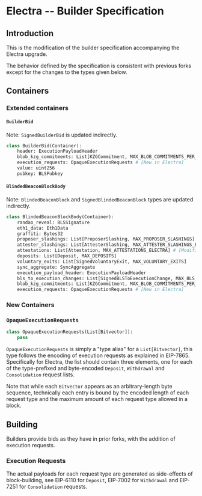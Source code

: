 # Electra -- Builder Specification

## Introduction

This is the modification of the builder specification accompanying the Electra upgrade.

The behavior defined by the specification is consistent with previous forks except for the changes to the types given below.

## Containers

### Extended containers

#### `BuilderBid`

Note: `SignedBuilderBid` is updated indirectly.

```python
class BuilderBid(Container):
    header: ExecutionPayloadHeader
    blob_kzg_commitments: List[KZGCommitment, MAX_BLOB_COMMITMENTS_PER_BLOCK]
    execution_requests: OpaqueExecutionRequests # [New in Electra]
    value: uint256
    pubkey: BLSPubkey
```

#### `BlindedBeaconBlockBody`

Note: `BlindedBeaconBlock` and `SignedBlindedBeaconBlock` types are updated indirectly.

```python
class BlindedBeaconBlockBody(Container):
    randao_reveal: BLSSignature
    eth1_data: Eth1Data
    graffiti: Bytes32
    proposer_slashings: List[ProposerSlashing, MAX_PROPOSER_SLASHINGS]
    attester_slashings: List[AttesterSlashing, MAX_ATTESTER_SLASHINGS_ELECTRA] # [Modified in Electra:EIP7549]
    attestations: List[Attestation, MAX_ATTESTATIONS_ELECTRA] # [Modified in Electra:EIP7549]
    deposits: List[Deposit, MAX_DEPOSITS]
    voluntary_exits: List[SignedVoluntaryExit, MAX_VOLUNTARY_EXITS]
    sync_aggregate: SyncAggregate
    execution_payload_header: ExecutionPayloadHeader
    bls_to_execution_changes: List[SignedBLSToExecutionChange, MAX_BLS_TO_EXECUTION_CHANGES]
    blob_kzg_commitments: List[KZGCommitment, MAX_BLOB_COMMITMENTS_PER_BLOCK]
    execution_requests: OpaqueExecutionRequests # [New in Electra]
```

### New Containers

### `OpaqueExecutionRequests`

```python
class OpaqueExecutionRequests(List[Bitvector]):
    pass
```

`OpaqueExecutionRequests` is simply a "type alias" for a `List[Bitvector]`, this type follows the encoding of execution
requests as explained in EIP-7865.  Specifically for Electra, the list should contain three elements, one for
each of the type-prefixed and byte-encoded `Deposit`, `Withdrawal` and `Consolidation` request lists.

Note that while each `Bitvector` appears as an arbitrary-length byte sequence, technically each entry is bound 
by the encoded length of each request type and the maximum amount of each request type allowed in a block.

## Building

Builders provide bids as they have in prior forks, with the addition of execution requests.

### Execution Requests

The actual payloads for each request type are generated as side-effects of block-building, see EIP-6110 for 
`Deposit`, EIP-7002 for `Withdrawal` and EIP-7251 for `Consolidation` requests.  

[execution-payload-and-blobs-bundle-deneb]: ../deneb/builder.md#executionpayloadandblobsbundle
